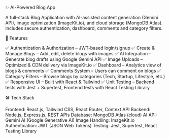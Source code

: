 ✨ AI-Powered Blog App

A full-stack Blog Application with AI-assisted content generation (Gemini API), image optimization (ImageKit.io), and cloud storage (MongoDB Atlas).
Includes secure authentication, dashboard, comments and category filters.


🚀 Features

✅ Authentication & Authorization – JWT-based login/signup
✅ Create & Manage Blogs – Add, edit, delete blogs with images
✅ AI Integration – Generate blog drafts using Google Gemini API
✅ Image Uploads – Optimized & CDN delivery via ImageKit.io
✅ Dashboard – Analytics view of blogs & comments
✅ Comments System – Users can comment on blogs
✅ Category Filters – Browse blogs by categories (Tech, Startup, Lifestyle, etc.)
✅ Responsive UI – Built with React & Tailwind
✅ Unit Testing – Backend tests with Jest + Supertest, Frontend tests with React Testing Library


🛠️ Tech Stack

Frontend: React.js, Tailwind CSS, React Router, Context API
Backend: Node.js, Express.js, REST APIs
Database: MongoDB Atlas (cloud)
AI API: Gemini AI (Google Generative AI)
Image Handling: ImageKit.io
Authentication: JWT (JSON Web Tokens)
Testing: Jest, Supertest, React Testing Library
